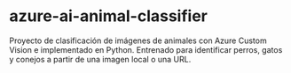# azure-ai-animal-classifier
Proyecto de clasificación de imágenes de animales con Azure Custom Vision e implementado en Python. Entrenado para identificar perros, gatos y conejos a partir de una imagen local o una URL.
